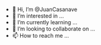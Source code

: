 - 👋 Hi, I’m @JuanCasanave
- 👀 I’m interested in ...
- 🌱 I’m currently learning ...
- 💞️ I’m looking to collaborate on ...
- 📫 How to reach me ...

<!---
JuanCasanave/JuanCasanave is a ✨ special ✨ repository because its `README.md` (this file) appears on your GitHub profile.
You can click the Preview link to take a look at your changes.
--->
